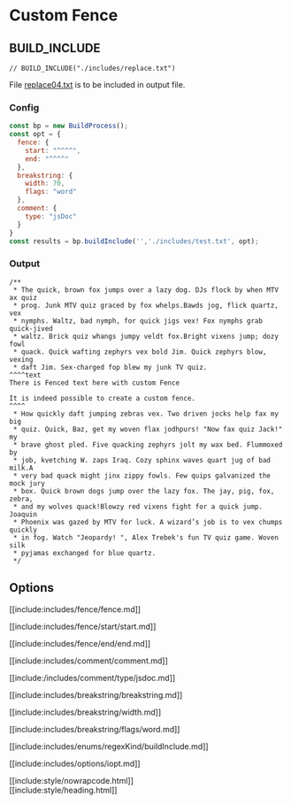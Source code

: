 # Custom Fence

## BUILD_INCLUDE

```text
// BUILD_INCLUDE("./includes/replace.txt")
```

File [replace04.txt](replacements/replace04.txt.html) is to be included in output file.

### Config

````js
const bp = new BuildProcess();
const opt = {
  fence: {
    start: "^^^^",
    end: "^^^^"
  },
  breakstring: {
    width: 70,
    flags: "word"
  },
  comment: {
    type: "jsDoc"
  }
}
const results = bp.buildInclude('','./includes/test.txt', opt);
````

### Output

<div class="nowrapcode">

```text
/**
 * The quick, brown fox jumps over a lazy dog. DJs flock by when MTV ax quiz
 * prog. Junk MTV quiz graced by fox whelps.Bawds jog, flick quartz, vex
 * nymphs. Waltz, bad nymph, for quick jigs vex! Fox nymphs grab quick-jived
 * waltz. Brick quiz whangs jumpy veldt fox.Bright vixens jump; dozy fowl
 * quack. Quick wafting zephyrs vex bold Jim. Quick zephyrs blow, vexing
 * daft Jim. Sex-charged fop blew my junk TV quiz.
^^^^text
There is Fenced text here with custom Fence

It is indeed possible to create a custom fence.
^^^^
 * How quickly daft jumping zebras vex. Two driven jocks help fax my big
 * quiz. Quick, Baz, get my woven flax jodhpurs! "Now fax quiz Jack!" my
 * brave ghost pled. Five quacking zephyrs jolt my wax bed. Flummoxed by
 * job, kvetching W. zaps Iraq. Cozy sphinx waves quart jug of bad milk.A
 * very bad quack might jinx zippy fowls. Few quips galvanized the mock jury
 * box. Quick brown dogs jump over the lazy fox. The jay, pig, fox, zebra,
 * and my wolves quack!Blowzy red vixens fight for a quick jump. Joaquin
 * Phoenix was gazed by MTV for luck. A wizard’s job is to vex chumps quickly
 * in fog. Watch "Jeopardy! ", Alex Trebek's fun TV quiz game. Woven silk
 * pyjamas exchanged for blue quartz.
 */
```

</div>

## Options

[[include:includes/fence/fence.md]]

[[include:includes/fence/start/start.md]]

[[include:includes/fence/end/end.md]]

[[include:includes/comment/comment.md]]

[[include:/includes/comment/type/jsdoc.md]]

[[include:includes/breakstring/breakstring.md]]

[[include:includes/breakstring/width.md]]

[[include:includes/breakstring/flags/word.md]]

[[include:includes/enums/regexKind/buildInclude.md]]

[[include:includes/options/iopt.md]]

[[include:style/nowrapcode.html]]  
[[include:style/heading.html]]